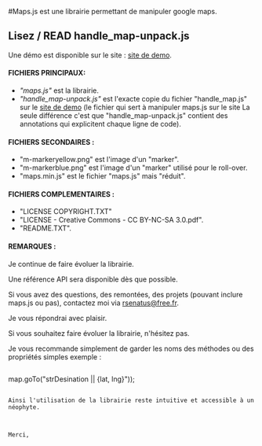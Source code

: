 #Maps.js 
est une librairie permettant de manipuler google maps. 

## Lisez / READ handle_map-unpack.js

Une démo est disponible sur le site : [site de demo](http://map.getinit.fr/).



#### FICHIERS PRINCIPAUX: 



* _"maps.js"_ est la librairie. 
* _"handle\_map-unpack.js"_ est l'exacte copie du fichier "handle_map.js" sur le [site de demo](http://map.getinit.fr/) (le fichier qui sert à manipuler maps.js sur le site La seule différence c'est que  "handle\_map-unpack.js" contient des annotations qui explicitent chaque ligne de code).  


#### FICHIERS SECONDAIRES : 

* "m-markeryellow.png" est l'image d'un "marker". 
*  "m-markerblue.png" est l'image d'un "marker" utilisé pour le roll-over. 
* "maps.min.js" est le fichier "maps.js" mais "réduit". 


#### FICHIERS COMPLEMENTAIRES : 


* "LICENSE COPYRIGHT.TXT"
* "LICENSE - Creative Commons - CC BY-NC-SA 3.0.pdf". 
* "README.TXT".

 
#### REMARQUES : 


Je continue de faire évoluer la librairie.

Une référence API sera disponible dès que possible. 

Si vous  avez des questions, des remontées, des projets (pouvant inclure maps.js ou pas), contactez moi via  <rsenatus@free.fr>.

Je vous répondrai avec plaisir.

Si vous souhaitez faire évoluer la librairie, n'hésitez pas. 

Je vous recommande simplement de garder les noms des méthodes ou des propriétés simples exemple : 


>```
map.goTo("strDesination || {lat, lng}")); 
```

Ainsi l'utilisation de la librairie reste intuitive et accessible à un néophyte. 



Merci,  
